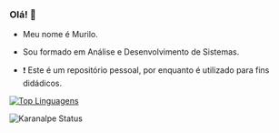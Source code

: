 ### Olá! 👋

- Meu nome é Murilo.

- Sou formado em Análise e Desenvolvimento de Sistemas.

- :exclamation: Este é um repositório pessoal, por enquanto é utilizado para fins didádicos.


[![Top Linguagens](https://github-readme-stats.vercel.app/api/top-langs/?username=mucarb&layout=compact&theme=synthwave)](https://github.com/anuraghazra/github-readme-stats)

![Karanalpe Status](https://github-readme-stats.vercel.app/api?username=mucarb&show_icons=true&theme=synthwave)

<!--
**mucarb/mucarb** is a ✨ _special_ ✨ repository because its `README.md` (this file) appears on your GitHub profile.

Here are some ideas to get you started:

- 🔭 I’m currently working on ...
- 🌱 I’m currently learning ...
- 👯 I’m looking to collaborate on ...
- 🤔 I’m looking for help with ...
- 💬 Ask me about ...
- 📫 How to reach me: ...
- 😄 Pronouns: ...
- ⚡ Fun fact: ...
-->

